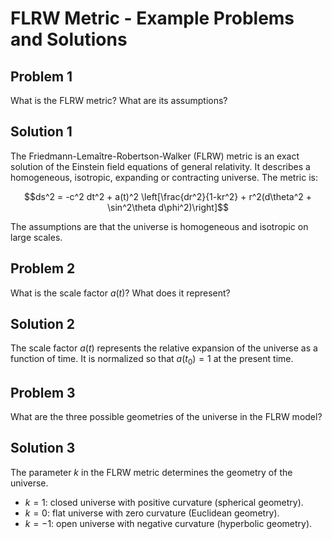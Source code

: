 # FLRW Metric - Example Problems and Solutions

## Problem 1

What is the FLRW metric? What are its assumptions?

## Solution 1

The Friedmann-Lemaître-Robertson-Walker (FLRW) metric is an exact solution of the Einstein field equations of general relativity. It describes a homogeneous, isotropic, expanding or contracting universe. The metric is:

$$ds^2 = -c^2 dt^2 + a(t)^2 \left[\frac{dr^2}{1-kr^2} + r^2(d\theta^2 + \sin^2\theta d\phi^2)\right]$$

The assumptions are that the universe is homogeneous and isotropic on large scales.

## Problem 2

What is the scale factor $a(t)$? What does it represent?

## Solution 2

The scale factor $a(t)$ represents the relative expansion of the universe as a function of time. It is normalized so that $a(t_0) = 1$ at the present time.

## Problem 3

What are the three possible geometries of the universe in the FLRW model?

## Solution 3

The parameter $k$ in the FLRW metric determines the geometry of the universe.

- $k = 1$: closed universe with positive curvature (spherical geometry).
- $k = 0$: flat universe with zero curvature (Euclidean geometry).
- $k = -1$: open universe with negative curvature (hyperbolic geometry).